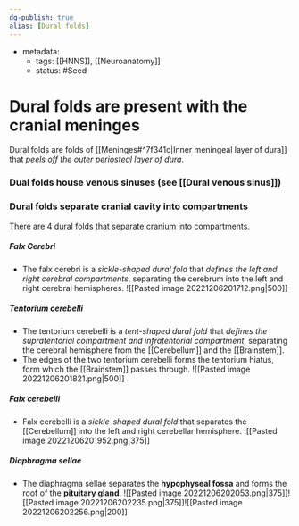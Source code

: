 ```yaml
---
dg-publish: true
alias: [Dural folds]
---
```

- metadata:
	- tags: [[HNNS]], [[Neuroanatomy]]
	- status: #Seed 
# Dural folds are present with the cranial meninges
Dural folds are folds of [[Meninges#^7f341c|Inner meningeal layer of dura]] that *peels off the outer periosteal layer of dura*.

### Dual folds house venous sinuses (see [[Dural venous sinus]])
### Dural folds separate cranial cavity into compartments
There are 4 dural folds that separate cranium into compartments.
##### Falx Cerebri
- The falx cerebri is a *sickle-shaped dural fold* that *defines the left and right cerebral compartments*, separating the cerebrum into the left and right cerebral hemispheres.
![[Pasted image 20221206201712.png|500]]
##### Tentorium cerebelli
- The tentorium cerebelli is a *tent-shaped dural fold* that *defines the supratentorial compartment and infratentorial compartment*, separating the cerebral hemisphere from the [[Cerebellum]] and the [[Brainstem]].
- The edges of the two tentorium cerebelli forms the tentorium hiatus, form which the [[Brainstem]] passes through.
![[Pasted image 20221206201821.png|500]]
##### Falx cerebelli
- Falx cerebelli is a *sickle-shaped dural fold* that separates the [[Cerebellum]] into the left and right cerebellar hemisphere.
![[Pasted image 20221206201952.png|375]]
##### Diaphragma sellae
- The diaphragma sellae separates the **hypophyseal fossa** and forms the roof of the **pituitary gland**.
![[Pasted image 20221206202053.png|375]]![[Pasted image 20221206202235.png|375]]![[Pasted image 20221206202256.png|200]]